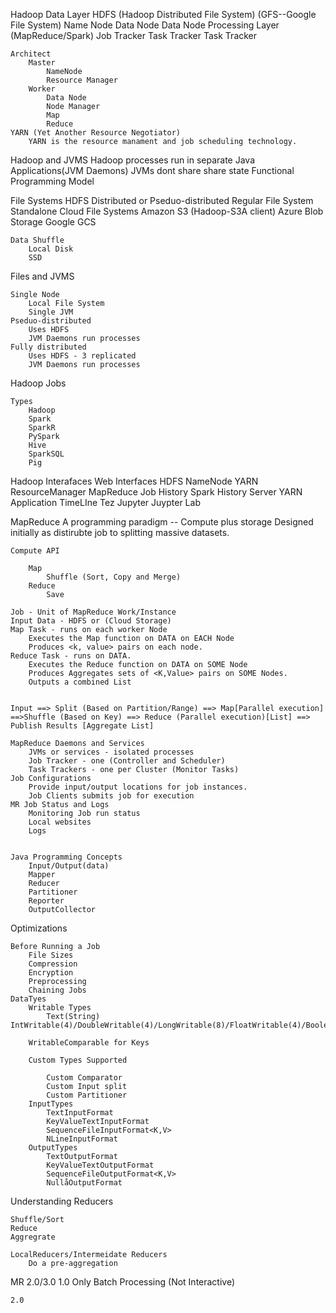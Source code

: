 

Hadoop
	Data Layer
		HDFS (Hadoop Distributed File System)
		(GFS--Google File System)
		Name Node
			Data Node
			Data Node
	Processing Layer
		(MapReduce/Spark)
		Job Tracker
			Task Tracker
			Task Tracker

	Architect
		Master
			NameNode
			Resource Manager
		Worker
			Data Node
			Node Manager
			Map
			Reduce 
	YARN (Yet Another Resource Negotiator)
		YARN is the resource manament and job scheduling technology.

Hadoop and JVMS
	Hadoop processes run in separate Java Applications(JVM Daemons)
	JVMs dont share share state
	Functional Programming Model

File Systems
	HDFS
		Distributed or Pseduo-distributed
	Regular File System
		Standalone
	Cloud File Systems
		Amazon S3 (Hadoop-S3A client)
		Azure Blob Storage
		Google GCS

	Data Shuffle
		Local Disk
		SSD

Files and JVMS

	Single Node
		Local File System
		Single JVM
	Pseduo-distributed
		Uses HDFS
		JVM Daemons run processes
	Fully distributed
		Uses HDFS - 3 replicated
		JVM Daemons run processes


Hadoop Jobs

	Types
		Hadoop
		Spark
		SparkR
		PySpark
		Hive
		SparkSQL
		Pig

Hadoop Interafaces
	Web Interfaces
		HDFS NameNode
		YARN ResourceManager
		MapReduce Job History
		Spark History Server
		YARN Application TimeLIne
		Tez
		Jupyter
		Juypter Lab


MapReduce
	A programming paradigm -- Compute plus storage
	Designed initially as distirubte job to splitting massive datasets.

	Compute API
	
		Map
			Shuffle (Sort, Copy and Merge)
		Reduce
			Save

	Job - Unit of MapReduce Work/Instance
	Input Data - HDFS or (Cloud Storage)
	Map Task - runs on each worker Node
		Executes the Map function on DATA on EACH Node
		Produces <k, value> pairs on each node.
	Reduce Task - runs on DATA.
		Executes the Reduce function on DATA on SOME Node
		Produces Aggregates sets of <K,Value> pairs on SOME Nodes.
		Outputs a combined List


	Input ==> Split (Based on Partition/Range) ==> Map[Parallel execution] ==>Shuffle (Based on Key) ==> Reduce (Parallel execution)[List] ==> Publish Results [Aggregate List]

	MapReduce Daemons and Services
		JVMs or services - isolated processes
		Job Tracker - one (Controller and Scheduler)
		Task Trackers - one per Cluster (Monitor Tasks)
	Job Configurations
		Provide input/output locations for job instances.
		Job Clients submits job for execution
	MR Job Status and Logs
		Monitoring Job run status
		Local websites
		Logs


	Java Programming Concepts
		Input/Output(data)
		Mapper
		Reducer
		Partitioner
		Reporter
		OutputCollector

Optimizations
	
	Before Running a Job
		File Sizes
		Compression
		Encryption
		Preprocessing
		Chaining Jobs
	DataTyes
		Writable Types
			Text(String) IntWritable(4)/DoubleWritable(4)/LongWritable(8)/FloatWritable(4)/BooleanWritable(1)/ByteWritable(1)

		WritableComparable for Keys

		Custom Types Supported

			Custom Comparator
			Custom Input split
			Custom Partitioner
		InputTypes
			TextInputFormat
			KeyValueTextInputFormat
			SequenceFileInputFormat<K,V>
			NLineInputFormat
		OutputTypes
			TextOutputFormat
			KeyValueTextOutputFormat
			SequenceFileOutputFormat<K,V>
			NullåOutputFormat
Understanding Reducers

	Shuffle/Sort
	Reduce
	Aggregrate

	LocalReducers/Intermeidate Reducers
		Do a pre-aggregation

MR 2.0/3.0
	1.0 Only Batch Processing (Not Interactive)

	2.0













